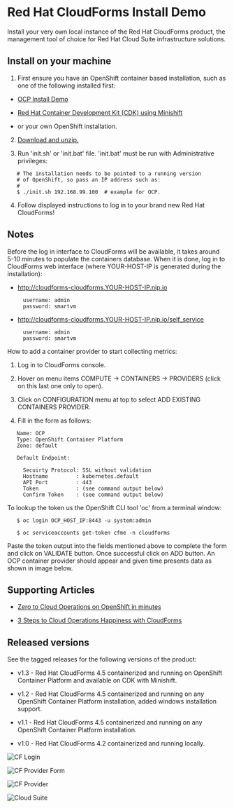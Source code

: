 Red Hat CloudForms Install Demo
===============================
Install your very own local instance of the Red Hat CloudForms product, the management tool of choice for Red Hat Cloud Suite infrastructure solutions. 


Install on your machine
-----------------------
1. First ensure you have an OpenShift container based installation, such as one of the following installed first:

  - [OCP Install Demo](https://github.com/redhatdemocentral/ocp-install-demo)

  - [Red Hat Container Development Kit (CDK) using Minishift](https://developers.redhat.com/products/cdk/overview)

  - or your own OpenShift installation.

2. [Download and unzip.](https://github.com/redhatdemocentral/rhcs-cloudforms-demo/archive/master.zip)

3. Run 'init.sh' or 'init.bat' file. 'init.bat' must be run with Administrative privileges:
```
   # The installation needs to be pointed to a running version
   # of OpenShift, so pass an IP address such as:
   #
   $ ./init.sh 192.168.99.100  # example for OCP.
```

4. Follow displayed instructions to log in to your brand new Red Hat CloudForms!


Notes
-----
Before the log in interface to CloudForms will be available, it takes around 5-10 minutes to populate the containers database. When
it is done, log in to CloudForms web interface (where YOUR-HOST-IP is generated during the installation):

   - http://cloudforms-cloudforms.YOUR-HOST-IP.nip.io

```
     username: admin
     password: smartvm
```
   
   - http://cloudforms-cloudforms.YOUR-HOST-IP.nip.io/self_service

```
     username: admin
     password: smartvm
```

How to add a container provider to start collecting metrics:

1. Log in to CloudForms console.

2. Hover on menu items COMPUTE -> CONTAINERS -> PROVIDERS (click on this last one only to open).

3. Click on CONFIGURATION menu at top to select ADD EXISTING CONTAINERS PROVIDER.

4. Fill in the form as follows:

```
   Name: OCP
   Type: OpenShift Container Platform
   Zone: default

   Default Endpoint:

     Secuirty Protocol: SSL without validation
     Hostname         : kubernetes.default
     API Port         : 443
     Token            : (see command output below)
     Confirm Token    : (see command output below)
```

To lookup the token us the OpenShift CLI tool 'oc' from a terminal window:

``` 
   $ oc login OCP_HOST_IP:8443 -u system:admin

   $ oc serviceaccounts get-token cfme -n cloudforms
```

Paste the token output into the fields mentioned above to complete the form and click on VALIDATE button. Once successful click on
ADD button. An OCP container provider should appear and given time presents data as shown in image below.


Supporting Articles
-------------------
- [Zero to Cloud Operations on OpenShift in minutes](http://www.schabell.org/2017/09/zero-to-cloud-ops-on-openshift-in-minutes.html)

- [3 Steps to Cloud Operations Happiness with CloudForms](http://www.schabell.org/2017/01/3-steps-to-cloud-operations-happiness-with-cloudforms.html)


Released versions
-----------------
See the tagged releases for the following versions of the product:

- v1.3 - Red Hat CloudForms 4.5 containerized and running on OpenShift Container Platform and available on CDK with Minishift.

- v1.2 - Red Hat CloudForms 4.5 containerized and running on any OpenShift Container Platform installation, added windows installation support.

- v1.1 - Red Hat CloudForms 4.5 containerized and running on any OpenShift Container Platform installation.

- v1.0 - Red Hat CloudForms 4.2 containerized and running locally.

![CF Login](https://github.com/redhatdemocentral/rhcs-cloudforms-demo/blob/master/docs/demo-images/cf-login.png?raw=true)

![CF Provider Form](https://github.com/redhatdemocentral/rhcs-cloudforms-demo/blob/master/docs/demo-images/cf-add-provider.png?raw=true)

![CF Provider](https://github.com/redhatdemocentral/rhcs-cloudforms-demo/blob/master/docs/demo-images/cf-container-provider.png?raw=true)

![Cloud Suite](https://github.com/redhatdemocentral/rhcs-cloudforms-demo/blob/master/docs/demo-images/rhcs-arch.png?raw=true)

